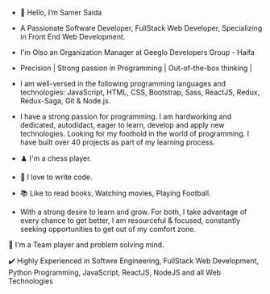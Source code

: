 

- 👋 Hello, I’m Samer Saida
- A Passionate Software Developer, FullStack Web Developer, Specializing in Front End Web Development.
- I'm Olso an Organization Manager at Geeglo Developers Group - Haifa

 - Precision | Strong passion in Programming | Out-of-the-box thinking |
- I am well-versed in the following programming languages and technologies: JavaScript, HTML, CSS, Bootstrap, Sass, ReactJS, Redux,
  Redux-Saga, Git & Node.js.

- I have a strong passion for programming. I am hardworking and dedicated, autodidact, eager to learn, develop and apply new
  technologies. Looking for my foothold in the world of programming. I have built over 40 projects as part of my learning process.


- ♟️ I'm a chess player.
- 💪 I love to write code.
- 📚 Like to read books, Watching movies, Playing Football.
- With a strong desire to learn and grow. For both, I take advantage of every chance to get better, I am resourceful & focused, constantly seeking opportunities to get     out of my comfort zone.

🧪 I'm a Team player and problem solving mind.

✔️ Highly Experienced in Softwre Engineering, FullStack Web Development, Python Programming, JavaScript, ReactJS, NodeJS and all Web Technologies
